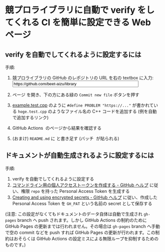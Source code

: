 # 競プロライブラリに自動で verify をしてくれる CI を簡単に設定できる Web ページ

## verify を自動でしてくれるように設定するには

手順:

1.  <form>
        <label>競プロライブラリの GitHub のレポジトリの URL を右の textbox に入力: </label><input type="text" id="input"
            placeholder="https://github.com/beet-aizu/library" value="https://github.com/beet-aizu/library" size="48">
    </form>

1.  ページ <a id="output" target="_blank"></a> を開き、下の方にある緑の `Commit new file` ボタンを押す
1.  <a href="https://github.com/kmyk/online-judge-verify-helper/blob/master/example.test.cpp">example.test.cpp</a> のように `#define PROBLEM "https://..."` が書かれている `hoge.test.cpp` のようなファイル名の C++ コードを追加する (<a id="output2" target="_blank">例を自動で追加するリンク</a>)
1.  <a id="output3" target="_blank">GitHub Actions <img id="output7"></a> のページから結果を確認する
1.  (おまけ) <code>README.md</code> に <code id="output4"></code> と書き足す (バッチ <a id="output5" target="_blank"><img id="output6"></a> が貼られる)

## ドキュメントが自動生成されるように設定するには

手順:

1.  verify を自動でしてくれるように設定する
1.  [コマンドライン用の個人アクセストークンを作成する - GitHub ヘルプ](https://help.github.com/ja/github/authenticating-to-github/creating-a-personal-access-token-for-the-command-line) に従い、権限 `repo` を持った Personal Access Token を生成する
1.  [Creating and using encrypted secrets - GitHub ヘルプ](https://help.github.com/ja/actions/automating-your-workflow-with-github-actions/creating-and-using-encrypted-secrets#creating-encrypted-secrets) に従い、作成した Personal Access Token を `GH_PAT` という名前の secret として保存する

(注意: この設定がなくてもドキュメントのデータ自体は自動で生成され `gh-pages` branch へ push されます。しかし GitHub Actions の制約のために GitHub Pages の更新までは行われません。その場合は `gh-pages` branch へ手動で空の commit などを push すれば GitHub Pages の更新が行われます。この制約はおそらくは GitHub Actions の設定ミスによる無限ループを抑制するためのものです。)

<script>
    const input = document.getElementById("input");
    const output = document.getElementById("output");
    const output2 = document.getElementById("output2");
    const output3 = document.getElementById("output3");
    const output4 = document.getElementById("output4");
    const output5 = document.getElementById("output5");
    const output6 = document.getElementById("output6");
    const output7 = document.getElementById("output7");
    function update() {
        if (input.value.match(/\/github.com\/[^\/]+\/[^\/]+/)) {
            const url = input.value.replace(/\/$/, "");

            const filename = ".github%2Fworkflows%2Fverify.yml"
            const value = "name%3A%20verify%0A%0Aon%3A%20push%0A%0Ajobs%3A%0A%20%20build%3A%0A%20%20%20%20runs-on%3A%20ubuntu-latest%0A%0A%20%20%20%20steps%3A%0A%20%20%20%20-%20uses%3A%20actions%2Fcheckout%40v1%0A%0A%20%20%20%20-%20name%3A%20Set%20up%20Python%0A%20%20%20%20%20%20uses%3A%20actions%2Fsetup-python%40v1%0A%0A%20%20%20%20-%20name%3A%20Install%20dependencies%0A%20%20%20%20%20%20run%3A%20pip3%20install%20-U%20git%2Bhttps%3A%2F%2Fgithub.com%2Fkmyk%2Fonline-judge-verify-helper.git%40master%0A%0A%20%20%20%20-%20name%3A%20Run%20tests%0A%20%20%20%20%20%20env%3A%0A%20%20%20%20%20%20%20%20GITHUB_TOKEN%3A%20%24%7B%7B%20secrets.GITHUB_TOKEN%20%7D%7D%0A%20%20%20%20%20%20%20%20GH_PAT%3A%20%24%7B%7B%20secrets.GH_PAT%20%7D%7D%0A%20%20%20%20%20%20run%3A%20oj-verify%20all";
            output.href = url + "/new/master?filename=" + filename + "&value=" + value;
            output.textContent = url + "&value=...";

            const filename2 = "example.test.cpp";
            const value2 = "%23define%20PROBLEM%20%22https%3A%2F%2Fonlinejudge.u-aizu.ac.jp%2Fcourses%2Flesson%2F1%2FALDS1%2F4%2FALDS1_4_B%22%0A%23include%20%3Calgorithm%3E%0A%23include%20%3Ciostream%3E%0A%23include%20%3Cvector%3E%0A%23define%20REP%28i%2C%20n%29%20for%20%28int%20i%20%3D%200%3B%20%28i%29%20%3C%20%28int%29%28n%29%3B%20%2B%2B%20%28i%29%29%0A%23define%20ALL%28x%29%20std%3A%3Abegin%28x%29%2C%20std%3A%3Aend%28x%29%0Ausing%20namespace%20std%3B%0A%0Aint%20main%28%29%20%7B%0A%20%20%20%20int%20n%3B%20cin%20%3E%3E%20n%3B%0A%20%20%20%20vector%3Cint%3E%20s%28n%29%3B%0A%20%20%20%20REP%20%28i%2C%20n%29%20%7B%0A%20%20%20%20%20%20%20%20cin%20%3E%3E%20s%5Bi%5D%3B%0A%20%20%20%20%7D%0A%20%20%20%20int%20q%3B%20cin%20%3E%3E%20q%3B%0A%20%20%20%20int%20cnt%20%3D%200%3B%0A%20%20%20%20while%20%28q%20--%29%20%7B%0A%20%20%20%20%20%20%20%20int%20t_i%3B%20cin%20%3E%3E%20t_i%3B%0A%20%20%20%20%20%20%20%20cnt%20%2B%3D%20binary_search%28ALL%28s%29%2C%20t_i%29%3B%0A%20%20%20%20%7D%0A%20%20%20%20cout%20%3C%3C%20cnt%20%3C%3C%20endl%3B%0A%20%20%20%20return%200%3B%0A%7D";
            output2.href = url + "/new/master?filename=" + filename2 + "&value=" + value2;

            output3.href = input.value.replace(/\/$/, "") + "/actions";
            output5.href = input.value.replace(/\/$/, "") + "/actions";

            output4.textContent = "[![Actions Status](" + url + "/workflows/verify/badge.svg)](" + url + "/actions)";
            output6.src = url + "/workflows/verify/badge.svg";
            output7.src = url + "/workflows/verify/badge.svg";
        }
    }
    input.addEventListener('change', update);
    input.addEventListener('keyup', update);
    update();

    // workaround for the Dinky theme
    output6.margin = 0;
    output6.padding = 0;
    output7.margin = 0;
    output7.padding = 0;
</script>

